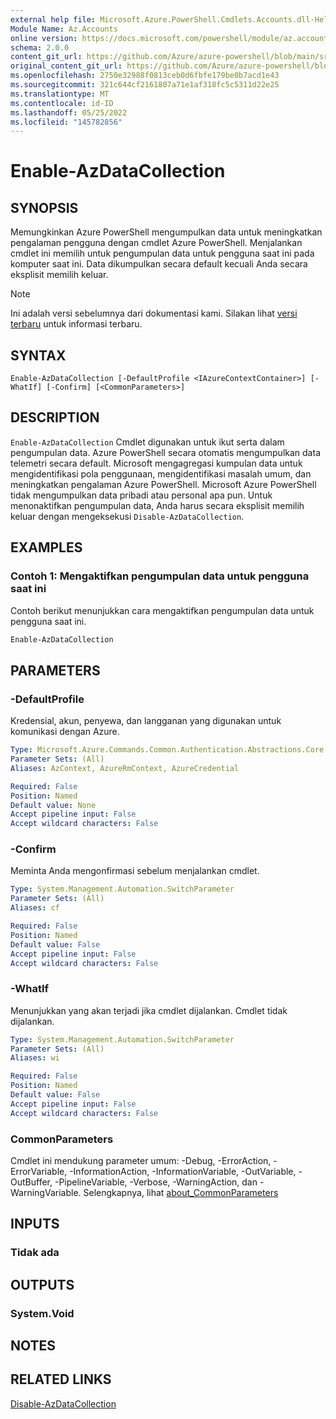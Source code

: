 ```yaml
---
external help file: Microsoft.Azure.PowerShell.Cmdlets.Accounts.dll-Help.xml
Module Name: Az.Accounts
online version: https://docs.microsoft.com/powershell/module/az.accounts/enable-azdatacollection
schema: 2.0.0
content_git_url: https://github.com/Azure/azure-powershell/blob/main/src/Accounts/Accounts/help/Enable-AzDataCollection.md
original_content_git_url: https://github.com/Azure/azure-powershell/blob/main/src/Accounts/Accounts/help/Enable-AzDataCollection.md
ms.openlocfilehash: 2750e32988f0813ceb0d6fbfe179be0b7acd1e43
ms.sourcegitcommit: 321c644cf2161807a71e1af318fc5c5311d22e25
ms.translationtype: MT
ms.contentlocale: id-ID
ms.lasthandoff: 05/25/2022
ms.locfileid: "145782856"
---
```

# Enable-AzDataCollection

## SYNOPSIS
Memungkinkan Azure PowerShell mengumpulkan data untuk meningkatkan pengalaman pengguna dengan cmdlet Azure PowerShell. Menjalankan cmdlet ini memilih untuk pengumpulan data untuk pengguna saat ini pada komputer saat ini. Data dikumpulkan secara default kecuali Anda secara eksplisit memilih keluar.

> [!NOTE]
>Ini adalah versi sebelumnya dari dokumentasi kami. Silakan lihat [versi terbaru](/powershell/module/az.accounts/enable-azdatacollection) untuk informasi terbaru.

## SYNTAX

```
Enable-AzDataCollection [-DefaultProfile <IAzureContextContainer>] [-WhatIf] [-Confirm] [<CommonParameters>]
```

## DESCRIPTION

`Enable-AzDataCollection` Cmdlet digunakan untuk ikut serta dalam pengumpulan data. Azure PowerShell secara otomatis mengumpulkan data telemetri secara default. Microsoft mengagregasi kumpulan data untuk mengidentifikasi pola penggunaan, mengidentifikasi masalah umum, dan meningkatkan pengalaman Azure PowerShell.
Microsoft Azure PowerShell tidak mengumpulkan data pribadi atau personal apa pun. Untuk menonaktifkan pengumpulan data, Anda harus secara eksplisit memilih keluar dengan mengeksekusi `Disable-AzDataCollection`.

## EXAMPLES

### Contoh 1: Mengaktifkan pengumpulan data untuk pengguna saat ini

Contoh berikut menunjukkan cara mengaktifkan pengumpulan data untuk pengguna saat ini.

```powershell
Enable-AzDataCollection
```

## PARAMETERS

### -DefaultProfile

Kredensial, akun, penyewa, dan langganan yang digunakan untuk komunikasi dengan Azure.

```yaml
Type: Microsoft.Azure.Commands.Common.Authentication.Abstractions.Core.IAzureContextContainer
Parameter Sets: (All)
Aliases: AzContext, AzureRmContext, AzureCredential

Required: False
Position: Named
Default value: None
Accept pipeline input: False
Accept wildcard characters: False
```

### -Confirm

Meminta Anda mengonfirmasi sebelum menjalankan cmdlet.

```yaml
Type: System.Management.Automation.SwitchParameter
Parameter Sets: (All)
Aliases: cf

Required: False
Position: Named
Default value: False
Accept pipeline input: False
Accept wildcard characters: False
```

### -WhatIf

Menunjukkan yang akan terjadi jika cmdlet dijalankan. Cmdlet tidak dijalankan.

```yaml
Type: System.Management.Automation.SwitchParameter
Parameter Sets: (All)
Aliases: wi

Required: False
Position: Named
Default value: False
Accept pipeline input: False
Accept wildcard characters: False
```

### CommonParameters
Cmdlet ini mendukung parameter umum: -Debug, -ErrorAction, -ErrorVariable, -InformationAction, -InformationVariable, -OutVariable, -OutBuffer, -PipelineVariable, -Verbose, -WarningAction, dan -WarningVariable. Selengkapnya, lihat [about_CommonParameters](http://go.microsoft.com/fwlink/?LinkID=113216)

## INPUTS

### Tidak ada

## OUTPUTS

### System.Void

## NOTES

## RELATED LINKS

[Disable-AzDataCollection](./Disable-AzDataCollection.md)

